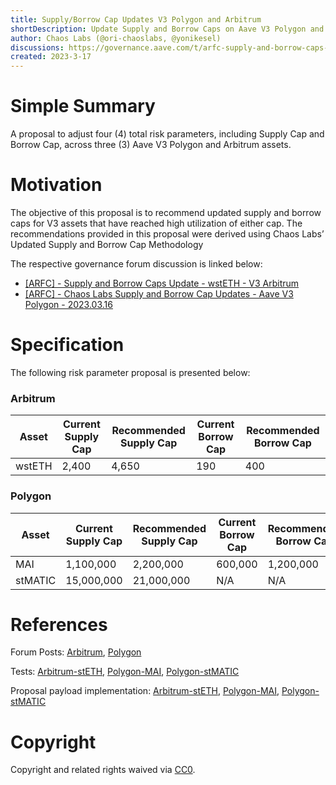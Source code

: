 ```yaml
---
title: Supply/Borrow Cap Updates V3 Polygon and Arbitrum
shortDescription: Update Supply and Borrow Caps on Aave V3 Polygon and Arbitrum
author: Chaos Labs (@ori-chaoslabs, @yonikesel)
discussions: https://governance.aave.com/t/arfc-supply-and-borrow-caps-update-wsteth-v3-arbitrum/12309, https://governance.aave.com/t/arfc-chaos-labs-supply-and-borrow-cap-updates-aave-v3-polygon-2023-03-16/12310
created: 2023-3-17
---
```


# Simple Summary

A proposal to adjust four (4) total risk parameters, including Supply Cap and Borrow Cap, across three (3) Aave V3 Polygon and Arbitrum assets.

# Motivation

The objective of this proposal is to recommend updated supply and borrow caps for V3 assets that have reached high utilization of either cap. The recommendations provided in this proposal were derived using Chaos Labs’ Updated Supply and Borrow Cap Methodology

The respective governance forum discussion is linked below:

- [[ARFC] - Supply and Borrow Caps Update - wstETH - V3 Arbitrum](https://governance.aave.com/t/arfc-supply-and-borrow-caps-update-wsteth-v3-arbitrum/12309)
- [[ARFC] - Chaos Labs Supply and Borrow Cap Updates - Aave V3 Polygon - 2023.03.16](https://governance.aave.com/t/arfc-chaos-labs-supply-and-borrow-cap-updates-aave-v3-polygon-2023-03-16/12310)

# Specification

The following risk parameter proposal is presented below:

### Arbitrum

| Asset  | Current Supply Cap | Recommended Supply Cap | Current Borrow Cap | Recommended Borrow Cap |
| ------ | ------------------ | ---------------------- | ------------------ | ---------------------- |
| wstETH | 2,400              | 4,650                  | 190                | 400                    |

### Polygon

| Asset   | Current Supply Cap | Recommended Supply Cap | Current Borrow Cap | Recommended Borrow Cap |
| ------- | ------------------ | ---------------------- | ------------------ | ---------------------- |
| MAI     | 1,100,000          | 2,200,000              | 600,000            | 1,200,000              |
| stMATIC | 15,000,000         | 21,000,000             | N/A                | N/A                    |

# References

Forum Posts: [Arbitrum](https://governance.aave.com/t/arfc-supply-and-borrow-caps-update-wsteth-v3-arbitrum/12309), [Polygon](https://governance.aave.com/t/arfc-chaos-labs-supply-and-borrow-cap-updates-aave-v3-polygon-2023-03-16/12310)

Tests: [Arbitrum-stETH](https://github.com/bgd-labs/aave-proposals/blob/master/src/test/arbitrum/AaveV3ArbwstETHSupplyCapsPayloadTest-Mar16.t.sol), [Polygon-MAI](https://github.com/bgd-labs/aave-proposals/blob/master/src/test/polygon/AaveV3PolMAICapsPayloadTest-Mar16.t.sol), [Polygon-stMATIC](https://github.com/bgd-labs/aave-proposals/blob/master/src/test/polygon/AaveV3PolSTMATICCapPayloadTest-Mar17.t.sol)

Proposal payload implementation: [Arbitrum-stETH](https://github.com/bgd-labs/aave-proposals/blob/master/src/contracts/arbitrum/AaveV3ArbwstETHSupplyCapsPayload-Mar16.sol), [Polygon-MAI](https://github.com/bgd-labs/aave-proposals/blob/master/src/contracts/polygon/AaveV3PolMAICapsPayload-Mar16.sol), [Polygon-stMATIC](https://github.com/bgd-labs/aave-proposals/blob/master/src/contracts/polygon/AaveV3PolSTMATICCapPayload-Mar17.sol)

# Copyright

Copyright and related rights waived via [CC0](https://creativecommons.org/publicdomain/zero/1.0/).
